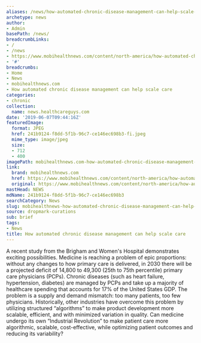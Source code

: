 ```yaml
---
aliases: /news/how-automated-chronic-disease-management-can-help-scale-care
archetype: news
author:
- Admin
basePath: /news/
breadcrumbLinks:
- /
- /news
- https://www.mobihealthnews.com/content/north-america/how-automated-chronic-disease-management-can-help-scale-care
- '#'
breadcrumbs:
- Home
- News
- mobihealthnews.com
- How automated chronic disease management can help scale care
categories:
- chronic
collection:
  name: news.healthcareguys.com
date: '2019-06-07T09:44:16Z'
featuredImage:
  format: JPEG
  href: 241b9124-f8dd-5f1b-96c7-ce146ec698b3-fi.jpeg
  mime_type: image/jpeg
  size:
  - 712
  - 400
imagePath: mobihealthnews.com-how-automated-chronic-disease-management-can-help-scale-care
link:
  brand: mobihealthnews.com
  href: https://www.mobihealthnews.com/content/north-america/how-automated-chronic-disease-management-can-help-scale-care
  original: https://www.mobihealthnews.com/content/north-america/how-automated-chronic-disease-management-can-help-scale-care
mastHead: NEWS
mdName: 241b9124-f8dd-5f1b-96c7-ce146ec698b3
searchCategory: News
slug: mobihealthnews-how-automated-chronic-disease-management-can-help-scale-care
source: dropmark-curations
sub: brief
tags:
- News
title: How automated chronic disease management can help scale care
---
```


A recent study from the Brigham and Women's Hospital demonstrates exciting possibilities. Medicine is reaching a problem of epic proportions: without any changes to how primary care is delivered, in 2030 there will be a projected deficit of 14,800 to 49,300 (25th to 75th percentile) primary care physicians (PCPs). Chronic diseases (such as heart failure, hypertension, diabetes) are managed by PCPs and take up a majority of healthcare spending that accounts for 17% of the United States GDP. The problem is a supply and demand mismatch: too many patients, too few physicians. Historically, other industries have overcome this problem by utilizing structured “algorithms” to make product development more scalable, efficient, and with minimized variation in quality. Can medicine undergo its own “Industrial Revolution” to make patient care more algorithmic, scalable, cost-effective, while optimizing patient outcomes and reducing its variability?